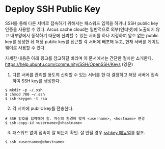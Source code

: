 Deploy SSH Public Key
=====================

SSH를 통해 다른 서버로 접속하기 위해서는 패스워드 입력을 하거나 SSH public key 인증을 사용할 수 있다.
Arcus cache cloud는 일반적으로 외부(인터넷)에 노출되지 않고 내부망에서 동작하기 때문에
신뢰할 수 있는 서버를 하나 지정하여 암호 없는 public key를 생성한 뒤 해당 public key를
접근할 각 서버에 배포해 두고, 현재 서버를 게이트웨이로 사용할 수 있다.

자세한 내용은 아래 링크를 참고하길 바라며 이 문서에서는 간단한 절차만 소개한다.
https://help.ubuntu.com/community/SSH/OpenSSH/Keys (영문)

1. 다른 서버를 관리할 용도의 신뢰할 수 있는 서버를 한 대 결정하고 해당 서버에 접속하여 SSH key를 생성한다.
  ```
  $ mkdir -p ~/.ssh
  $ chmod 700 ~/.ssh
  $ ssh-keygen -t rsa
  ```

2. 각 서버에 public key를 전송한다.
  ```
  # SSH 암호를 입력해야 함. 자신의 환경에 맞게 <username>, <hostname> 변경
  $ ssh-copy-id <username>@<hostname>
  ```

3. 패스워드 없이 접속이 잘 되는지 확인. 잘 안될 경우 [sshkey 매뉴얼][sshkey-manual]를 참조.
  ```
  $ ssh <username>@<hostname>
  ```

<!-- Reference Links -->

[sshkey-manual]: https://help.ubuntu.com/community/SSH/OpenSSH/Keys/

